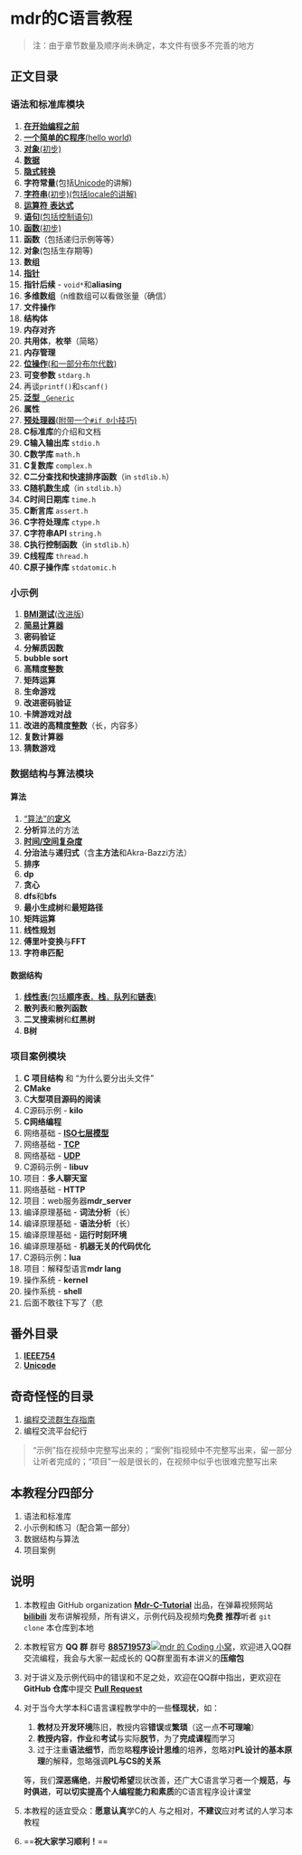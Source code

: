 # mdr的C语言教程

> 注：由于章节数量及顺序尚未确定，本文件有很多不完善的地方

## 正文目录

### 语法和标准库模块

1. [**在开始编程之前**](/正文/语法和标准库/1_在开始编程之前.md)
2. [**一个简单的C程序**(hello world)](/正文/语法和标准库/2_一个简单的C程序.md)
3. [**对象**(初步)](/正文/语法和标准库/3_C对象_初步.md)
4. [**数据**](/正文/语法和标准库/4_数据.md)
5. [**隐式转换**](/正文/语法和标准库/unk_隐式转换.md)
6. **字符常量**(包括[Unicode](/番外/2_Unicode.md)的讲解)
7. [**字符串**(初步)(包括locale的讲解)](/正文/语法和标准库/6_字符串.md)
8. [**运算符** **表达式**](/正文/语法和标准库/7_运算符_表达式.md)
9. [**语句**(包括控制语句)](/正文/语法和标准库/unk_语句.md)
10. [**函数**(初步)](/正文/语法和标准库/15_函数.md)
11. **函数**（包括递归示例等等）
12. **对象**(包括生存期等)
13. **数组**
14. [**指针**](/正文/语法和标准库/18_指针.md)
15. **指针后续** - `void*`和**aliasing**
16. **多维数组**（n维数组可以看做张量（确信）
17. **文件操作**
18. **结构体**
19. **内存对齐**
20. **共用体**，**枚举**（简略）
21. **内存管理**
22. [**位操作**(和一部分布尔代数)](/正文/语法和标准库/34_位操作和布尔代数.md)
23. **可变参数** `stdarg.h`
24. 再谈`printf()`和`scanf()`
25. [**泛型** `_Generic`](/正文/语法和标准库/36_泛型.md)
26. **属性**
27. [**预处理器**(附带一个`#if 0`小技巧)](/正文/语法和标准库/37_预处理器.md)
28. **C标准库**的介绍和文档
29. **C输入输出库** `stdio.h`
30. **C数学库** `math.h`
31. **C复数库** `complex.h`
32. **C二分查找和快速排序函数**（in `stdlib.h`）
33. **C随机数生成**（in `stdlib.h`）
34. **C时间日期库** `time.h`
35. **C断言库** `assert.h`
36. **C字符处理库** `ctype.h`
37. **C字符串API** `string.h`
38. **C执行控制函数**（in `stdlib.h`）
39. **C线程库** `thread.h`
40. **C原子操作库** `stdatomic.h`

### 小示例

1. [**BMI测试**](/正文/小示例/8.%20BMI测试.c)([改进版](/正文/小示例/10.%20改进的BMI测试.c))
2. [**简易计算器**](/正文/小示例/12.%20简易计算器.c)
3. **密码验证**
4. **分解质因数**
5. **bubble sort**
6. **高精度整数**
7. **矩阵运算**
8. **生命游戏**
9. **改进密码验证**
10. **卡牌游戏对战**
11. **改进的高精度整数**（长，内容多）
12. **复数计算器**
13. **猜数游戏**

### 数据结构与算法模块

#### 算法

1. [“算法”的**定义**](/正文/数据结构与算法/算法/1_什么是算法.md)
2. **分析**算法的方法
3. [**时间/空间复杂度**](/正文/数据结构与算法/算法/3_算法的时间和空间复杂度.md)
4. **分治法**与**递归式**（含**主方法**和Akra-Bazzi方法）
5. **排序**
6. **dp**
7. **贪心**
8. **dfs**和**bfs**
9. **最小生成树**和**最短路径**
10. **矩阵运算**
11. **线性规划**
12. **傅里叶变换**与**FFT**
13. **字符串匹配**

#### 数据结构

1. [**线性表**(包括**顺序表**，**栈**，**队列**和**链表**)](/正文/数据结构与算法/数据结构/1_线性表.md)
2. **散列表**和**散列函数**
3. **二叉搜索树**和**红黑树**
4. **B树**

### 项目案例模块

1. **C 项目结构** 和 “为什么要分出头文件”
2. **CMake**
3. C**大型项目源码的阅读**
4. C源码示例 - **kilo**
5. **C网络编程**
6. 网络基础 - [**ISO七层模型**](/正文/项目/74_ISO七层模型.md)
7. 网络基础 - [**TCP**](/正文/项目/75_TCP.md)
8. 网络基础 - [**UDP**](/正文/项目/76_UDP.md)
9. C源码示例 - **libuv**
10. 项目：**多人聊天室**
11. 网络基础 - **HTTP**
12. 项目：web服务器**mdr_server**
13. 编译原理基础 - **词法分析**（长）
14. 编译原理基础 - **语法分析**（长）
15. 编译原理基础 - **运行时刻环境**
16. 编译原理基础 - **机器无关的代码优化**
17. C源码示例：**lua**
18. 项目：解释型语言**mdr lang**
19. 操作系统 - **kernel**
20. 操作系统 - **shell**
21. 后面不敢往下写了（悲

## 番外目录

1. [**IEEE754**](/番外/1_IEEE754.md)
2. [**Unicode**](/番外/2_Unicode.md)

## 奇奇怪怪的目录

1. [编程交流群生存指南](/技术无关/1_编程交流群生存指南.md)
2. 编程交流平台纪行

> “示例”指在视频中完整写出来的；“案例”指视频中不完整写出来，留一部分让听者完成的；“项目”一般是很长的，在视频中似乎也很难完整写出来

## 本教程分四部分

1. 语法和标准库
2. 小示例和练习（配合第一部分）
3. 数据结构与算法
4. 项目案例

## 说明

1. 本教程由 GitHub organization [**Mdr-C-Tutorial**](https://github.com/Mdr-C-Tutorial) 出品，在弹幕视频网站 [**bilibili**](https://www.bilibili.com/) 发布讲解视频，所有讲义，示例代码及视频均**免费**
   **推荐**听者 `git clone` 本仓库到本地
2. 本教程官方 **QQ 群** 群号 [**885719573**![mdr 的 Coding 小窝](https://pub.idqqimg.com/wpa/images/group.png "mdr 的 Coding 小窝")](https://qm.qq.com/cgi-bin/qm/qr?k=BdVPqTXYNclTbEJ_hr2SQiw_s6HbMKv8&jump_from=webapi&authKey=UY6WSOF1GJQF/32XY/CHluyWUhnS3k3YSga8S0/kIKtcAyqWs+5Ek8RPuWVAVcon)，欢迎进入QQ群交流编程，我会与大家一起成长的
   QQ群里面有本讲义的**压缩包**
3. 对于讲义及示例代码中的错误和不足之处，欢迎在QQ群中指出，更欢迎在 **GitHub 仓库**中提交 [**Pull Request**](https://github.com/Mdr-C-Tutorial/C/pulls)
4. 对于当今大学本科C语言课程教学中的一些**怪现状**，如：
   1. **教材**及**开发环境**陈旧，教授内容**错误**或**繁琐**（这一点**不可理喻**）
   2. **教授内容**，**作业**和**考试**与实际**脱节**，为了**完成课程**而学习
   3. 过于注重**语法细节**，而忽略**程序设计思维**的培养，忽略对**PL设计的基本原理**的解释，忽略强调**PL与CS的关系**

    等，我们**深恶痛绝**，并**殷切希望**现状改善，还广大C语言学习者一个**规范**，**与时俱进**，**可以切实提高个人编程能力和素质**的C语言程序设计课堂
5. 本教程的适宜受众：**愿意认真**学C的人
   与之相对，**不建议**应对考试的人学习本教程
6. ==**祝大家学习顺利！**==
